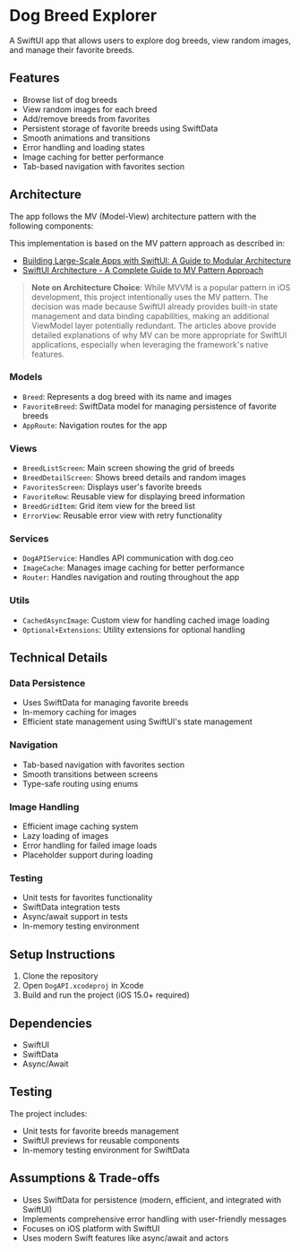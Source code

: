 # Dog Breed Explorer

A SwiftUI app that allows users to explore dog breeds, view random images, and manage their favorite breeds.

## Features

- Browse list of dog breeds
- View random images for each breed
- Add/remove breeds from favorites
- Persistent storage of favorite breeds using SwiftData
- Smooth animations and transitions
- Error handling and loading states
- Image caching for better performance
- Tab-based navigation with favorites section

## Architecture

The app follows the MV (Model-View) architecture pattern with the following components:

This implementation is based on the MV pattern approach as described in:
- [Building Large-Scale Apps with SwiftUI: A Guide to Modular Architecture](https://azamsharp.com/2023/02/28/building-large-scale-apps-swiftui.html)
- [SwiftUI Architecture - A Complete Guide to MV Pattern Approach](https://azamsharp.com/2022/10/06/practical-mv-pattern-crud.html)

> **Note on Architecture Choice**: While MVVM is a popular pattern in iOS development, this project intentionally uses the MV pattern. The decision was made because SwiftUI already provides built-in state management and data binding capabilities, making an additional ViewModel layer potentially redundant. The articles above provide detailed explanations of why MV can be more appropriate for SwiftUI applications, especially when leveraging the framework's native features.

### Models
- `Breed`: Represents a dog breed with its name and images
- `FavoriteBreed`: SwiftData model for managing persistence of favorite breeds
- `AppRoute`: Navigation routes for the app

### Views
- `BreedListScreen`: Main screen showing the grid of breeds
- `BreedDetailScreen`: Shows breed details and random images
- `FavoritesScreen`: Displays user's favorite breeds
- `FavoriteRow`: Reusable view for displaying breed information
- `BreedGridItem`: Grid item view for the breed list
- `ErrorView`: Reusable error view with retry functionality

### Services
- `DogAPIService`: Handles API communication with dog.ceo
- `ImageCache`: Manages image caching for better performance
- `Router`: Handles navigation and routing throughout the app

### Utils
- `CachedAsyncImage`: Custom view for handling cached image loading
- `Optional+Extensions`: Utility extensions for optional handling

## Technical Details

### Data Persistence
- Uses SwiftData for managing favorite breeds
- In-memory caching for images
- Efficient state management using SwiftUI's state management

### Navigation
- Tab-based navigation with favorites section
- Smooth transitions between screens
- Type-safe routing using enums

### Image Handling
- Efficient image caching system
- Lazy loading of images
- Error handling for failed image loads
- Placeholder support during loading

### Testing
- Unit tests for favorites functionality
- SwiftData integration tests
- Async/await support in tests
- In-memory testing environment

## Setup Instructions

1. Clone the repository
2. Open `DogAPI.xcodeproj` in Xcode
3. Build and run the project (iOS 15.0+ required)

## Dependencies

- SwiftUI
- SwiftData
- Async/Await

## Testing

The project includes:
- Unit tests for favorite breeds management
- SwiftUI previews for reusable components
- In-memory testing environment for SwiftData

## Assumptions & Trade-offs

- Uses SwiftData for persistence (modern, efficient, and integrated with SwiftUI)
- Implements comprehensive error handling with user-friendly messages
- Focuses on iOS platform with SwiftUI
- Uses modern Swift features like async/await and actors
